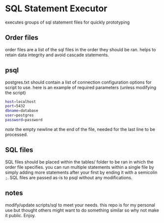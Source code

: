# SQL Statement Executor

executes groups of sql statement files for quickly prototyping

## Order files

order files are a list of the sql files in the order they should be ran. helps to retain data integrity and avoid cascade statements. 

## psql

postgres.txt should contain a list of connection configuration options for script to use. here is an example of required parameters (unless modifying the script)

```bash
host=localhost
port=5432
dbname=database
user=postgres
password=password

```

*note* the empty newline at the end of the file, needed for the last line to be processed.

## SQL files

SQL files should be placed within the tables/<operation> folder to be ran in which the order file specifies. you can run multiple statements within a single file by simply adding more statements after your first by ending it with a semicolin `;`. SQL files are passed as-is to psql without any modifications.

## notes

modify/update scripts/sql to meet your needs. this repo is for my personal use but thought others might want to do something similar so why not make it public. Enjoy.